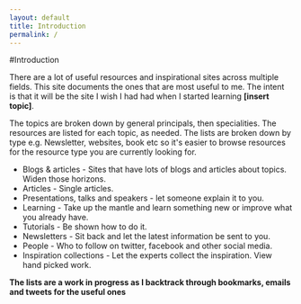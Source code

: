 ```yaml
---
layout: default
title: Introduction
permalink: /
---
```


#Introduction


There are a lot of useful resources and inspirational sites across multiple fields. This site documents the ones that are most useful to me. The intent is that it will be the site I wish I had had when I started learning **[insert topic]**.

The topics are broken down by general principals, then specialities. The resources are listed for each topic, as needed. The lists are broken down by type e.g. Newsletter, websites, book etc so it's easier to browse resources for the resource type you are currently looking for.

- Blogs & articles - Sites that have lots of blogs and articles about topics. Widen those horizons.
- Articles - Single articles.
- Presentations, talks and speakers - let someone explain it to you.
- Learning - Take up the mantle and learn something new or improve what you already have.
- Tutorials - Be shown how to do it.
- Newsletters - Sit back and let the latest information be sent to you.
- People - Who to follow on twitter, facebook and other social media.
- Inspiration collections - Let the experts collect the inspiration. View hand picked work.

**The lists are a work in progress as I backtrack through bookmarks, emails and tweets for the useful ones**